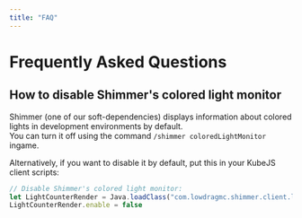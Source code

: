 ```yaml
---
title: "FAQ"
---
```



# Frequently Asked Questions


## How to disable Shimmer's colored light monitor

Shimmer (one of our soft-dependencies) displays information about colored lights in development environments by default.  
You can turn it off using the command `/shimmer coloredLightMonitor` ingame.

Alternatively, if you want to disable it by default, put this in your KubeJS client scripts:

```js
// Disable Shimmer's colored light monitor:
let LightCounterRender = Java.loadClass("com.lowdragmc.shimmer.client.light.LightCounter$Render")
LightCounterRender.enable = false
```

